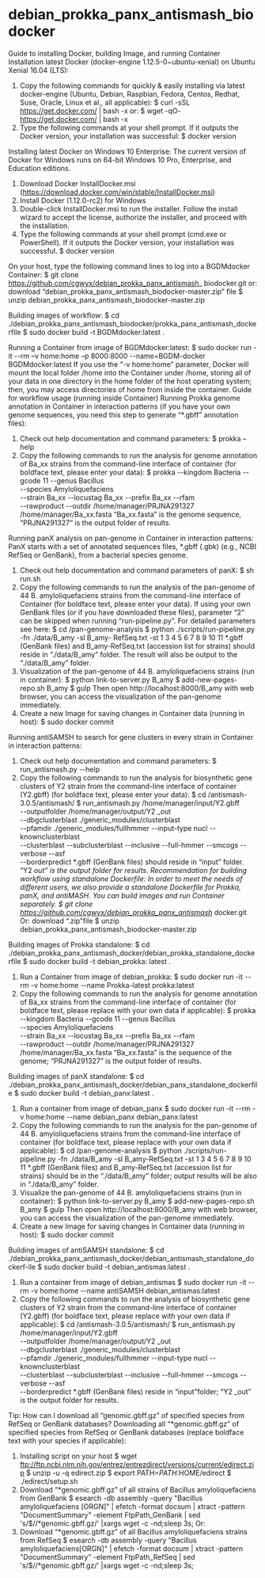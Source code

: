 # debian_prokka_panx_antismash_biodocker
Guide to installing Docker, building Image, and running Container
Installation latest Docker (docker-engine 1.12.5-0~ubuntu-xenial) on Ubuntu Xenial 16.04 (LTS):
1. Copy the following commands for quickly & easily installing via latest docker-engine (Ubuntu, Debian, Raspbian, Fedora, Centos, Redhat, Suse, Oracle, Linux et al., all applicable):
$ curl -sSL https://get.docker.com/ | bash -x
or:
$ wget -qO- https://get.docker.com/ | bash -x
2. Type the following commands at your shell prompt. If it outputs the Docker version, your installation was successful: 
$ docker version

Installing latest Docker on Windows 10 Enterprise:
The current version of Docker for Windows runs on 64-bit Windows 10 Pro, Enterprise, and Education editions.
1. Download Docker InstallDocker.msi
(https://download.docker.com/win/stable/InstallDocker.msi)
2. Install Docker (1.12.0-rc2) for Windows
3. Double-click InstallDocker.msi to run the installer. Follow the install wizard to accept the license, authorize the installer, and proceed with the installation.
4. Type the following commands at your shell prompt (cmd.exe or PowerShell). If it outputs the Docker version, your installation was successful.
$ docker version

On your host, type the following command lines to log into a BGDMdocker Container: 
$ git clone https://github.com/cgwyx/debian_prokka_panx_antismash_
biodocker.git
or: download “debian_prokka_panx_antismash_biodocker-master.zip” file
$ unzip debian_prokka_panx_antismash_biodocker-master.zip 

Building images of workflow:
$ cd ./debian_prokka_panx_antismash_biodocker/prokka_panx_antismash_dockerfile
$ sudo docker build -t BGDMdocker:latest .

Running a Container from image of BGDMdocker:latest: 
$ sudo docker run -it --rm –v home:home –p 8000:8000 --name=BGDM-docker BGDMdocker:latest
If you use the “-v home:home” parameter, Docker will mount the local folder /home into the Container under /home, storing all of your data in one directory in the home folder of the host operating system; then, you may access directories of home from inside the container.
Guide for workflow usage (running inside Container)
Running Prokka genome annotation in Container in interaction patterns (if you have your own genome sequences, you need this step to generate “*.gbff” annotation files):
1. Check out help documentation and command parameters:
$ prokka –help
2. Copy the following commands to run the analysis for genome annotation of Ba_xx strains from the command-line interface of container (for boldface text, please enter your data): 
$ prokka --kingdom Bacteria --gcode 11 --genus Bacillus \
--species Amyloliquefaciens \
--strain Ba_xx --locustag Ba_xx --prefix Ba_xx --rfam \
--rawproduct --outdir /home/manager/PRJNA291327 \
/home/manager/Ba_xx.fasta
“Ba_xx.fasta” is the genome sequence, “PRJNA291327” is the output folder of results.

Running panX analysis on pan-genome in Container in interaction patterns:
PanX starts with a set of annotated sequences files, *.gbff (.gbk) (e.g., NCBI RefSeq or GenBank), from a bacterial species genome. 
1. Check out help documentation and command parameters of panX:
$ sh run.sh
2. Copy the following commands to run the analysis of the pan-genome of 44 B. amyloliquefaciens strains from the command-line interface of Container (for boldface text, please enter your data). If using your own GenBank files (or if you have downloaded these files), parameter “2” can be skipped when running “run-pipeline.py”. For detailed parameters see here:
$ cd /pan-genome-analysis
$ python ./scripts/run-pipeline.py -fn ./data/B_amy -sl B_amy-
RefSeq.txt -st 1 3 4 5 6 7 8 9 10 11
*.gbff (GenBank files) and B_amy-RefSeq.txt (accession list for strains) should reside in “./data/B_amy” folder. The result will also be output to the “./data/B_amy” folder.
3. Visualization of the pan-genome of 44 B. amyloliquefaciens strains (run in container):
$ python link-to-server.py B_amy 
$ add-new-pages-repo.sh B_amy
$ gulp
Then open http://localhost:8000/B_amy with web browser, you can access the visualization of the pan-genome immediately.
4. Create a new Image for saving changes in Container data (running in host):
$ sudo docker commit <ID of Container > <name of new Image >

Running antiSAMSH to search for gene clusters in every strain in Container in interaction patterns:
1. Check out help documentation and command parameters:
$ run_antismash.py --help
2. Copy the following commands to run the analysis for biosynthetic gene clusters of Y2 strain from the command-line interface of container (Y2.gbff) (for boldface text, please enter your data):
$ cd /antismash-3.0.5/antismash/
$ run_antismash.py /home/manager/input/Y2.gbff \
--outputfolder /home/manager/output/Y2 _out \
--dbgclusterblast ./generic_modules/clusterblast \
--pfamdir ./generic_modules/fullhmmer --input-type nucl --knownclusterblast \
--clusterblast --subclusterblast --inclusive --full-hmmer --smcogs --verbose --asf \
--borderpredict 
*.gbff (GenBank files) should reside in “input” folder. “Y2 _out” is the output folder for results.
Recommendation for building workflow using standalone Dockerfile:
In order to meet the needs of different users, we also provide a standalone Dockerfile for Prokka, panX, and antiMASH. You can build images and run Container separately. 
$ git clone https://github.com/cgwyx/debian_prokka_panx_antismash_
docker.git
Or: download “.zip”file
$ unzip debian_prokka_panx_antismash_biodocker-master.zip

Building images of Prokka standalone:
$ cd ./debian_prokka_panx_antismash_docker/debian_prokka_standalone_dockerfile
$ sudo docker build -t debian_prokka: latest .
1. Run a Container from image of debian_prokka:
$ sudo docker run -it --rm -v home:home --name Prokka-latest prokka:latest
2. Copy the following commands to run the analysis for genome annotation of Ba_xx strains from the command-line interface of container (for boldface text, please replace with your own data if applicable): 
$ prokka --kingdom Bacteria --gcode 11 --genus Bacillus \
--species Amyloliquefaciens \
--strain Ba_xx --locustag Ba_xx --prefix Ba_xx --rfam \
--rawproduct --outdir /home/manager/PRJNA291327 \
/home/manager/Ba_xx.fasta
“Ba_xx.fasta” is the sequence of the genome; “PRJNA291327” is the output folder of results.

Building images of panX standalone:
$ cd ./debian_prokka_panx_antismash_docker/debian_panx_standalone_dockerfile
$ sudo docker build -t debian_panx:latest .
1. Run a container from image of debian_panx
$ sudo docker run -it --rm -v home:home --name debian_panx debian_panx:latest
2. Copy the following commands to run the analysis for the pan-genome of 44 B. amyloliquefaciens strains from the command-line interface of container (for boldface text, please replace with your own data if applicable):
$ cd /pan-genome-analysis
$ python ./scripts/run-pipeline.py -fn ./data/B_amy -sl B_amy-RefSeq.txt -st 1 3 4 5 6 7 8 9 10 11
*.gbff (GenBank files) and B_amy-RefSeq.txt (accession list for strains) should be in the “./data/B_amy” folder; output results will be also in “./data/B_amy” folder. 
3. Visualize the pan-genome of 44 B. amyloliquefaciens strains (run in container):
$ python link-to-server.py B_amy 
$ add-new-pages-repo.sh B_amy
$ gulp
Then open http://localhost:8000/B_amy with web browser, you can access the visualization of the pan-genome immediately.
4. Create a new Image for saving changes in Container data (running in host):
$ sudo docker commit <ID of container > <name of new images >

Building images of antiSAMSH standalone:
$ cd ./debian_prokka_panx_antismash_docker/debian_antismash_standalone_dockerf-ile
$ sudo docker build -t debian_antismas:latest . 
1. Run a container from image of debian_antismas
$ sudo docker run -it --rm -v home:home --name antiSAMSH debian_antismas:latest
2. Copy the following commands to run the analysis of biosynthetic gene clusters of Y2 strain from the command-line interface of container (Y2.gbff) (for boldface text, please replace with your own data if applicable):
$ cd /antismash-3.0.5/antismash/
$ run_antismash.py /home/manager/input/Y2.gbff \
--outputfolder /home/manager/output/Y2 _out \
--dbgclusterblast ./generic_modules/clusterblast \
--pfamdir ./generic_modules/fullhmmer --input-type nucl --knownclusterblast \
--clusterblast --subclusterblast --inclusive --full-hmmer --smcogs --verbose --asf \
--borderpredict 
*.gbff (GenBank files) reside in “input”folder; “Y2 _out” is the output folder for results.

Tip: How can I download all “genomic.gbff.gz” of specified species from RefSeq or GenBank databases?
Downloading all “*genomic.gbff.gz” of specified species from RefSeq or GenBank databases (replace boldface text with your species if applicable):
1. Installing script on your host
$ wget 
ftp://ftp.ncbi.nlm.nih.gov/entrez/entrezdirect/versions/current/edirect.zip
$ unzip -u -q edirect.zip
$ export PATH=$PATH:$HOME/edirect
$ ./edirect/setup.sh
2. Download “*genomic.gbff.gz” of all strains of Bacillus amyloliquefaciens from GenBank
$ esearch -db assembly -query "Bacillus amyloliquefaciens [ORGN]" | efetch -format docsum | xtract -pattern "DocumentSummary" -element FtpPath_GenBank | sed 's/$/\/*genomic.gbff.gz/' |xargs wget -c -nd;sleep 3s;
Or:
3. Download “*genomic.gbff.gz” of all Bacillus amyloliquefaciens strains from RefSeq
$ esearch -db assembly -query "Bacillus amyloliquefaciens[ORGN]" | efetch -format docsum | xtract -pattern "DocumentSummary" -element FtpPath_RefSeq | sed 's/$/\/*genomic.gbff.gz/' |xargs wget -c -nd;sleep 3s;
